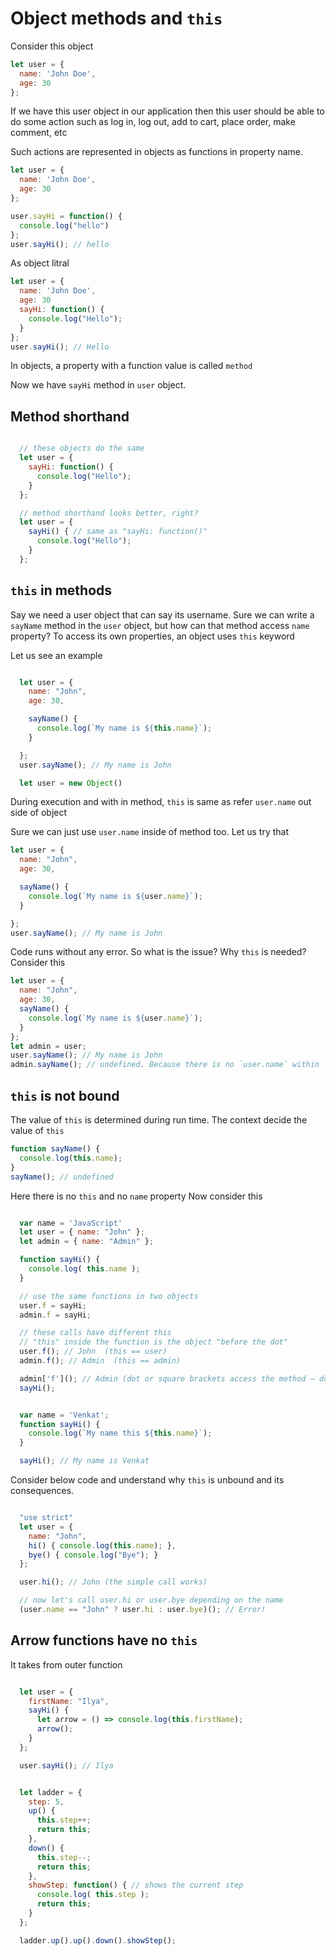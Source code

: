 # Object methods and `this`
Consider this object
```js
let user = {
  name: 'John Doe',
  age: 30
};
```

If we have this user object in our application then this user should be able to do some action such as log in, log out, add to cart, place order, make comment, etc

Such actions are represented in objects as functions in property name.

```js
let user = {
  name: 'John Doe',
  age: 30
};

user.sayHi = function() {
  console.log("hello")
};
user.sayHi(); // hello
```

As object litral
```js
let user = {
  name: 'John Doe',
  age: 30
  sayHi: function() {
    console.log("Hello");
  }
};
user.sayHi(); // Hello
```
In objects, a property with a function value is called `method`

Now we have `sayHi` method in `user` object.

## Method shorthand
```js

  // these objects do the same
  let user = {
    sayHi: function() {
      console.log("Hello");
    }
  };

  // method shorthand looks better, right?
  let user = {
    sayHi() { // same as "sayHi: function()"
      console.log("Hello");
    }
  };

```
## `this` in methods
Say we need a user object that can say its username. Sure we can write a `sayName` method in the `user` object, but how can that method access `name` property? To access its own properties, an object uses `this` keyword

Let us see an example
```js

  let user = {
    name: "John",
    age: 30,

    sayName() {
      console.log(`My name is ${this.name}`);
    }

  };
  user.sayName(); // My name is John

  let user = new Object()

```
During execution and with in method, `this` is same as refer `user.name` out side of object

Sure we can just use `user.name` inside of method too. Let us try that
```js
let user = {
  name: "John",
  age: 30,

  sayName() {
    console.log(`My name is ${user.name}`);
  }

};
user.sayName(); // My name is John
```

Code runs without any error. So what is the issue? Why `this` is needed? Consider this
```js
let user = {
  name: "John",
  age: 30,
  sayName() {
    console.log(`My name is ${user.name}`);
  }
};
let admin = user;
user.sayName(); // My name is John
admin.sayName(); // undefined. Because there is no `user.name` within `admin` object
```

## `this` is not bound
The value of `this` is determined during run time. The context decide the value of `this`
```js
function sayName() {
  console.log(this.name);
}
sayName(); // undefined
```
Here there is no `this` and no `name` property
Now consider this
```js

  var name = 'JavaScript'
  let user = { name: "John" };
  let admin = { name: "Admin" };

  function sayHi() {
    console.log( this.name );
  }

  // use the same functions in two objects
  user.f = sayHi;
  admin.f = sayHi;

  // these calls have different this
  // "this" inside the function is the object "before the dot"
  user.f(); // John  (this == user)
  admin.f(); // Admin  (this == admin)

  admin['f'](); // Admin (dot or square brackets access the method – doesn't matter)
  sayHi();

```

```js

  var name = 'Venkat';
  function sayHi() {
    console.log(`My name this ${this.name}`);
  }

  sayHi(); // My name is Venkat

```  
Consider below code and understand why `this` is unbound and its consequences.

```js

  "use strict"
  let user = {
    name: "John",
    hi() { console.log(this.name); },
    bye() { console.log("Bye"); }
  };

  user.hi(); // John (the simple call works)

  // now let's call user.hi or user.bye depending on the name
  (user.name == "John" ? user.hi : user.bye)(); // Error!

```

## Arrow functions have no `this`
It takes from outer function
```js

  let user = {
    firstName: "Ilya",
    sayHi() {
      let arrow = () => console.log(this.firstName);
      arrow();
    }
  };

  user.sayHi(); // Ilya

```
```js

  let ladder = {
    step: 5,
    up() {
      this.step++;
      return this;
    },
    down() {
      this.step--;
      return this;
    },
    showStep: function() { // shows the current step
      console.log( this.step );
      return this;
    }
  };

  ladder.up().up().down().showStep();
